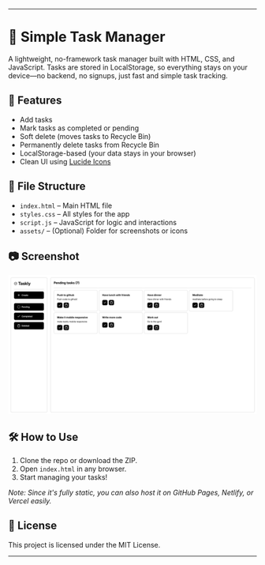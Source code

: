
---

# 📝 Simple Task Manager

A lightweight, no-framework task manager built with HTML, CSS, and JavaScript. Tasks are stored in LocalStorage, so everything stays on your device—no backend, no signups, just fast and simple task tracking.

## 🚀 Features

- Add tasks  
- Mark tasks as completed or pending  
- Soft delete (moves tasks to Recycle Bin)  
- Permanently delete tasks from Recycle Bin  
- LocalStorage-based (your data stays in your browser)  
- Clean UI using [Lucide Icons](https://lucide.dev/)

## 📂 File Structure

- `index.html` – Main HTML file  
- `styles.css` – All styles for the app  
- `script.js` – JavaScript for logic and interactions  
- `assets/` – (Optional) Folder for screenshots or icons

## 📷 Screenshot
![Taskly - Task Manager](assets/screenshot.png)

## 🛠️ How to Use

1. Clone the repo or download the ZIP.  
2. Open `index.html` in any browser.  
3. Start managing your tasks!

*Note: Since it's fully static, you can also host it on GitHub Pages, Netlify, or Vercel easily.*

## 🧾 License

This project is licensed under the MIT License.

---
